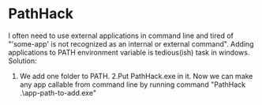 # PathHack
I often need to use external applications in command line 
and tired of "'some-app' is not recognized as an internal or external command".
Adding applications to PATH environment variable is tedious(ish) task in windows.
Solution: 
1. We add one folder to PATH.
2.Put PathHack.exe in it. 
Now we can make any app callable from command line by running command "PathHack .\app-path-to-add.exe"
